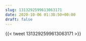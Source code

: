 ```yaml
---
slug: 1313292599613063171
date: 2020-10-06 01:38:50+00:00
draft: false
---
```


{{< tweet 1313292599613063171 >}}
